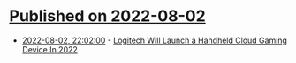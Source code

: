 # [Published on 2022-08-02](index.md)

* [2022-08-02, 22:02:00](https://games.slashdot.org/story/22/08/02/2044212/logitech-will-launch-a-handheld-cloud-gaming-device-in-2022?utm_source=rss1.0mainlinkanon&utm_medium=feed) - [Logitech Will Launch a Handheld Cloud Gaming Device In 2022](https://games.slashdot.org/story/22/08/02/2044212/logitech-will-launch-a-handheld-cloud-gaming-device-in-2022?utm_source=rss1.0mainlinkanon&utm_medium=feed)

